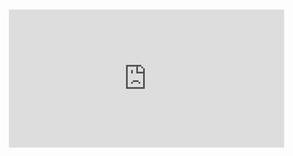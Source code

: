 <div style="position:relative;padding-bottom:48%; margin:10px">
    <iframe src="https://www.youtube.com/embed/UtSAw5dPfc8?start=0" frameborder="0" allow="accelerometer; autoplay; encrypted-media; gyroscope; picture-in-picture" allowfullscreen 
    	style="position:absolute;width:100%;height:100%;"></iframe>
</div>
